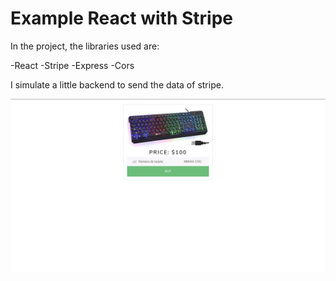 # Example React with Stripe

In the project, the libraries used are:

-React
-Stripe
-Express
-Cors

I simulate a little backend to send the data of stripe.

![Screenshot](https://github.com/AbrahamSM96/react-stripe/blob/master/screenshots/react-stripe.png)
